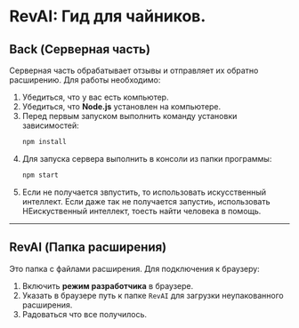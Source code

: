 # RevAI: Гид для чайников.

## Back (Серверная часть)
Серверная часть обрабатывает отзывы и отправляет их обратно расширению. Для работы необходимо:

1. Убедиться, что у вас есть компьютер.
2. Убедиться, что **Node.js** установлен на компьютере.
3. Перед первым запуском выполнить команду установки зависимостей:
   ```bash
   npm install
   ```
4. Для запуска сервера выполнить в консоли из папки программы:
   ```bash
   npm start
   ```
5. Если не получается звпустить, то использовать искусственный интеллект. Если даже так не получается запустиь, использовать НЕискуственный интеллект, тоесть найти человека в помощь.  

---

## RevAI (Папка расширения)
Это папка с файлами расширения. Для подключения к браузеру:

1. Включить **режим разработчика** в браузере.
2. Указать в браузере путь к папке `RevAI` для загрузки неупакованного расширения.
3. Радоваться что все получилось.
